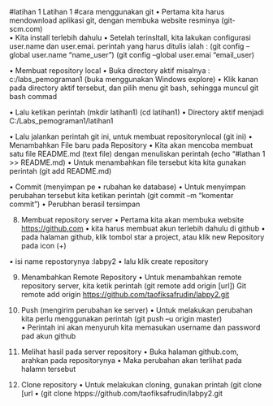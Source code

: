 #latihan 1 
Latihan 1 #cara menggunakan git
•	Pertama kita harus mendownload aplikasi git, dengan membuka website resminya (git-scm.com)  
•	Kita install terlebih dahulu
•	Setelah terinsltall, kita lakukan configurasi user.name dan user.emai. perintah yang harus ditulis ialah : (git config –global user.name “name_user”)
                          (git config –global user.emai “email_user)
 
•	Membuat repository local
•	Buka directory aktif misalnya : c:/labs_pemograman1 (buka menggunakan Windows explore)
•	Klik kanan pada directory aktif tersebut, dan pilih menu git bash, sehingga muncul git bash commad
 
•	Lalu ketikan perintah (mkdir latihan1)
                                       (cd latihan1)
•	Directory aktif menjadi C:/Labs_pemograman1/latihan1
 
•	Lalu jalankan perintah git ini, untuk membuat repositorynlocal
                      (git ini)
•	Menambahkan  File baru pada Repository
•	Kita akan mencoba membuat satu file README.md (text file) dengan menuliskan perintah (echo “#lathan 1 >> README.md)
•	Untuk menambahkan file tersebut kita kita gunakan perintah (git add README.md)
 
•	Commit (menyimpan pe
•	rubahan ke database)
•	Untuk menyimpan perubahan tersebut kita ketikan perintah (git commit –m “komentar commit”)
•	Perubhan berasil tersimpan
 
8.	Membuat repository server
•	Pertama kita akan membuka website https://github.com
•	kita harus membuat akun terlebih dahulu di github
•	pada halaman github, klik tombol star a project, atau klik new Repository pada icon (+)
 
•	isi name repostorynya :labpy2
•	lalu klik create repository
 
9.	Menambahkan Remote Repository 
•	Untuk menambahkan remote repository server, kita ketik perintah (git remote add origin [url]) 
Git  remote add origin https://github.com/taofiksafrudin/labpy2.git
10.	Push (mengirim perubahan ke server)
•	Untuk melakukan perubahan kita perlu menggunakan perintah (git push –u origin master)   
•	Perintah ini akan menyuruh kita memasukan username dan password pad akun github
 
11.	Melihat hasil pada server repository
•	Buka halaman github.com, arahkan pada repositorynya
•	Maka perubahan akan terlihat pada halamn tersebut
 
12.	Clone repository
•	Untuk melakukan cloning, gunakan printah (git clone [url
•	(git clone htpps://github.com/taofiksafrudin/labpy2.git


